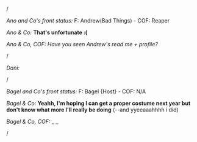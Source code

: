 /

*Ano and Co's front status:* F: Andrew(Bad Things)  - COF: Reaper

_Ano & Co:_ **That's unfortunate :(**

_Ano & Co, COF:_ _Have you seen Andrew's read me + profile?_

/

_Dani:_  

/

*Bagel and Co's front status:* F: Bagel {Host} - COF: N/A

_Bagel & Co:_  **Yeahh, I'm hoping I can get a proper costume next year but don't know what more I'll really be doing** (--and yyeeaaahhhh i did)

_Bagel & Co, COF:_ _ _

/
